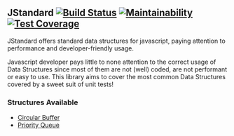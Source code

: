 ## JStandard [![Build Status](https://semaphoreci.com/api/v1/santiiiii/js-data-structures/branches/master/badge.svg)](https://semaphoreci.com/santiiiii/js-data-structures) [![Maintainability](https://api.codeclimate.com/v1/badges/60fe99c09bec5d44c070/maintainability)](https://codeclimate.com/github/santiiiii/js-data-structures/maintainability) [![Test Coverage](https://api.codeclimate.com/v1/badges/60fe99c09bec5d44c070/test_coverage)](https://codeclimate.com/github/santiiiii/js-data-structures/test_coverage)

JStandard offers standard data structures for javascript, paying attention to performance and developer-friendly usage. 

Javascript developer pays little to none attention to the correct usage of Data Structures since most of them are not (well) coded, are not performant or easy to use. This library aims to cover the most common Data Structures covered by a sweet suit of unit tests!

### Structures Available ###

 - [Circular Buffer](https://github.com/santiiiii/js-data-structures/tree/master/docs/CircularBuffer.md)
 - [Priority Queue](https://github.com/santiiiii/js-data-structures/tree/master/docs/PriorityQueue.md)